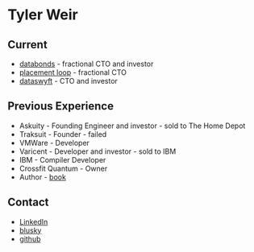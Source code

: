 # Tyler Weir

## Current
- [databonds](https://databonds.co.uk) - fractional CTO and investor
- [placement loop](https://placementloop.com) - fractional CTO
- [dataswyft](https://dataswyft.com) - CTO and investor

## Previous Experience
- Askuity - Founding Engineer and investor - sold to The Home Depot
- Traksuit - Founder - failed
- VMWare - Developer 
- Varicent - Developer and investor - sold to IBM
- IBM - Compiler Developer 
- Crossfit Quantum - Owner
- Author - [book](http://isbn.nu/1430224215)

## Contact
- [LinkedIn](https://www.linkedin.com/in/tylerweir/)
- [blusky](https://bsky.app/profile/tylerweir.com)
- [github](https://www.github.com/tjweir)


